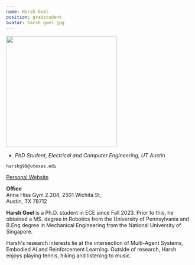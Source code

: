```yaml
---
name: Harsh Goel
position: gradstudent
avatar: harsh_goel.jpg
---
```


<img width="300" src="{{site.baseurl}}/images/people/{{page.avatar}}" data-action="zoom">

- _PhD Student, Electrical and Computer Engineering, UT Austin_<br>

<i class="fa fa-envelope-o"></i> `harshg99@utexas.edu`<br>
<!-- <i class="fa fa-newspaper-o"></i> [Resume (pdf)](/documents/your_resume_filename.pdf)<br> -->
<i class="fa fa-external-link"></i> [Personal Website](https://harshg99.github.io/hgmain/)

**Office**<br>
Anna Hiss Gym 2.204, 2501 Wichita St,<br>
Austin, TX 78712

<span class="sc">**Harsh Goel**</span> is a Ph.D. student in ECE since Fall 2023. Prior to this, he obtained a MS. degree in Robotics from the University of Pennsylvania and B.Eng degree in Mechanical Engineering from the National University of Singapore.

Harsh's research interests lie at the intersection of Multi-Agent Systems, Embodied AI and Reinforcement Learning. Outside of research, Harsh enjoys playing tennis, hiking and listening to music.